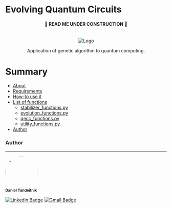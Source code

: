# Evolving Quantum Circuits

 <h4 align="center"> 
	🚧  READ ME UNDER CONSTRUCTION  🚧
</h4>

<!-- PROJECT LOGO -->
<br />
<div align="center">
  <img src="https://i.imgur.com/jayntLl.jpg" alt="Logo">
  

  <p align="center">
    Application of genetic algorithm to quantum computing.
    <br />
  </p>
</div>

Summary
=================
<!--ts-->
   * [About](#About)
   * [Requirements](#requirements)
   * [How-to use it](#how_to)
   * [List of functions](#func_list)
      * [stabilizer_functions.py](#stab_func)
      * [evolution_functions.py](#evo_func)
      * [qecc_functions.py](#rqecc_func)
      * [utility_functions.py](#ut_func)
   * [Author](#author)

<!--te-->

### Author
---

 <img style="border-radius: 50%;" src="https://i.imgur.com/rGsWaNH.jpg" width="100px;" alt=""/>
 <br />
 <sub><b>Daniel Tandeitnik</b></sub></a>


[![Linkedin Badge](https://img.shields.io/badge/-Daniel_Tandeitnik-blue?style=flat-square&logo=Linkedin&logoColor=white&link=https://www.linkedin.com/in/tandeitnik/)](https://www.linkedin.com/in/tandeitnik/) [![Gmail Badge](https://img.shields.io/badge/-tandeitnik@gmail.com-c14438?style=flat-square&logo=Gmail&logoColor=white&link=mailto:tandeitnik@gmail.com)](mailto:tandeitnik@gmail.com)

